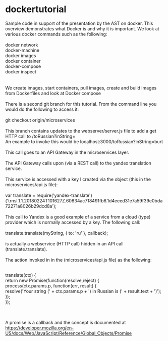 # dockertutorial
Sample code in support of the presentation by the AST on docker.  This overview demonstrates what Docker is and why it is important.  We look at various docker commands such as the following:
<br/><br/>
docker network <br/>
docker-machine<br/>
docker images<br/>
docker container<br/>
docker-compose<br/>
docker inspect<br/>
<br/><br/>
We create images, start containers, pull images, create and build images from Dockerfiles and look at Docker compose
<br/><br/>
There is a second git branch for this tutorial.  From the command line you would do the following to access it:
<br/><br/>
git checkout origin/microservices
<br/><br/>
This branch contains updates to the webserver/server.js file to add a get HTTP call to /toRussian?inString=<the string to convert>
<br/>
An example to invoke this would be localhost:3000/toRussian?inString=burt
<br/><br/>
This call goes to an API Gateway in the microservices layer.  
<br/>
The API Gateway calls upon (via a REST call) to the yandex translation service.
<br/><br/>
This service is accessed with a key I created via the object (this in the microservices/api.js file):<br/><br/>
var translate = require('yandex-translate')('trnsl.1.1.20180224T101627Z.60834ac718491fb6.1d4eeed31e7a59f39e0bda72271a8026b29dcd8a');
<br/><br/>
This call to Yandex is a good example of a service from a cloud (type) provider which is normally accessed by a key.  The following call:<br/><br/>
translate.translate(myString, { to: 'ru' }, callback);
<br/><br/>
is actually a webservice (HTTP call) hidden in an API call (translate.translate).
<br/><br/>
The action invoked in in the (microservices/api.js file) as the following:<br/><br/>

   translate(ctx) { <br/>
        return new Promise(function(resolve,reject) { <br/>
             process(ctx.params.p, function(err, result) { <br/>
                 resolve('Your string (' + ctx.params.p + ') in Russian is (' + result.text + ')'); <br/>
             }); <br/>
        }); <br/>

<br/><br/>
A promise is a callback and the concept is documented at https://developer.mozilla.org/en-US/docs/Web/JavaScript/Reference/Global_Objects/Promise
